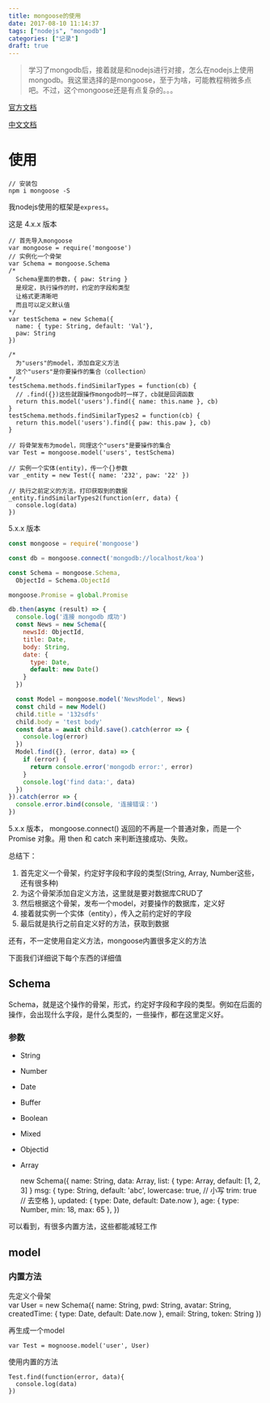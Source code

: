 ```yaml
---
title: mongoose的使用
date: 2017-08-10 11:14:37
tags: ["nodejs", "mongodb"]
categories: ["记录"]
draft: true
---
```


> 学习了mongodb后，接着就是和nodejs进行对接，怎么在nodejs上使用mongodb。我这里选择的是mongoose，至于为啥，可能教程稍微多点吧。不过，这个mongoose还是有点复杂的。。。

[官方文档](http://mongoosejs.com/docs/guide.html)

[中文文档](https://mongoose.shujuwajue.com/guide/schemas.html)

# 使用

    // 安装包
    npm i mongoose -S

我nodejs使用的框架是`express`。

这是 4.x.x 版本

    // 首先导入mongoose
    var mongoose = require('mongoose')
    // 实例化一个骨架
    var Schema = mongoose.Schema
    /*
      Schema里面的参数，{ paw: String }
      是规定，执行操作的时，约定的字段和类型
      让格式更清晰吧
      而且可以定义默认值
    */
    var testSchema = new Schema({
      name: { type: String, default: 'Val'},
      paw: String
    })
    
    /* 
      为"users"的model，添加自定义方法
      这个"users"是你要操作的集合（collection）
    */
    testSchema.methods.findSimilarTypes = function(cb) {
      // .find({})这些就跟操作mongodb时一样了，cb就是回调函数
      return this.model('users').find({ name: this.name }, cb)
    }
    testSchema.methods.findSimilarTypes2 = function(cb) {
      return this.model('users').find({ paw: this.paw }, cb)
    }
    
    // 将骨架发布为model，同理这个"users"是要操作的集合
    var Test = mongoose.model('users', testSchema)
    
    // 实例一个实体(entity)，传一个{}参数
    var _entity = new Test({ name: '232', paw: '22' })
    
    // 执行之前定义的方法，打印获取到的数据
    _entity.findSimilarTypes2(function(err, data) {
      console.log(data)
    })

5.x.x 版本

```javascript
const mongoose = require('mongoose')

const db = mongoose.connect('mongodb://localhost/koa')

const Schema = mongoose.Schema,
  ObjectId = Schema.ObjectId

mongoose.Promise = global.Promise

db.then(async (result) => {
  console.log('连接 mongodb 成功')
  const News = new Schema({
    newsId: ObjectId,
    title: Date,
    body: String,
    date: {
      type: Date,
      default: new Date()
    }
  })

  const Model = mongoose.model('NewsModel', News)
  const child = new Model()
  child.title = '132sdfs'
  child.body = 'test body'
  const data = await child.save().catch(error => {
    console.log(error)
  })
  Model.find({}, (error, data) => {
    if (error) {
      return console.error('mongodb error:', error)
    }
    console.log('find data:', data)
  })
}).catch(error => {
  console.error.bind(console, '连接错误：')
})

```

5.x.x 版本， mongoose.connect() 返回的不再是一个普通对象，而是一个 Promise 对象。用 then 和 catch 来判断连接成功、失败。

总结下：

1. 首先定义一个骨架，约定好字段和字段的类型(String, Array, Number这些，还有很多种)
2. 为这个骨架添加自定义方法，这里就是要对数据库CRUD了
3. 然后根据这个骨架，发布一个model，对要操作的数据库，定义好
4. 接着就实例一个实体（entity），传入之前约定好的字段
5. 最后就是执行之前自定义好的方法，获取到数据

还有，不一定使用自定义方法，mongoose内置很多定义的方法

下面我们详细说下每个东西的详细值

## Schema

Schema，就是这个操作的骨架，形式，约定好字段和字段的类型。例如在后面的操作，会出现什么字段，是什么类型的，一些操作，都在这里定义好。

### 参数

* String
* Number
* Date
* Buffer
* Boolean
* Mixed
* Objectid
* Array

    new Schema({
      name: String,
      data: Array,
      list: {
        type: Array,
        default: [1, 2, 3]
      }
      msg: {
        type: String,
        default: 'abc',
        lowercase: true, // 小写
        trim: true // 去空格
      },
      updated: { type: Date, default: Date.now },
      age: { type: Number, min: 18, max: 65 },
    })

可以看到，有很多内置方法，这些都能减轻工作

## model

### 内置方法

先定义个骨架
​    
    var User = new Schema({
      name: String,
      pwd: String,
      avatar: String,
      createdTime: {
        type: Date,
        default: Date.now
      },
      email: String,
      token: String
    })

再生成一个model

    var Test = mognoose.model('user', User)

使用内置的方法

    Test.find(function(error, data){
      console.log(data)
    })


